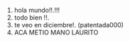 
1. hola mundo!!.!!!
2. todo bien !!.
4. te veo en diciembre!. (patentada000)
5. ACA METIO MANO LAURITO